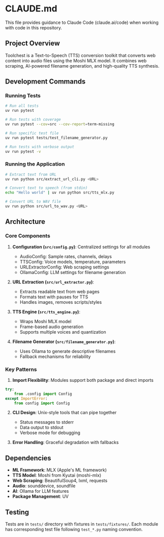 # CLAUDE.md

This file provides guidance to Claude Code (claude.ai/code) when working with code in this repository.

## Project Overview

Toolchest is a Text-to-Speech (TTS) conversion toolkit that converts web content into audio files using the Moshi MLX model. It combines web scraping, AI-powered filename generation, and high-quality TTS synthesis.

## Development Commands

### Running Tests
```bash
# Run all tests
uv run pytest

# Run tests with coverage
uv run pytest --cov=src --cov-report=term-missing

# Run specific test file
uv run pytest tests/test_filename_generator.py

# Run tests with verbose output
uv run pytest -v
```

### Running the Application
```bash
# Extract text from URL
uv run python src/extract_url_cli.py <URL>

# Convert text to speech (from stdin)
echo "Hello world" | uv run python src/tts_mlx.py

# Convert URL to WAV file
uv run python src/url_to_wav.py <URL>
```

## Architecture

### Core Components

1. **Configuration (`src/config.py`)**: Centralized settings for all modules
   - AudioConfig: Sample rates, channels, delays
   - TTSConfig: Voice models, temperature, parameters
   - URLExtractorConfig: Web scraping settings
   - OllamaConfig: LLM settings for filename generation

2. **URL Extraction (`src/url_extractor.py`)**: 
   - Extracts readable text from web pages
   - Formats text with pauses for TTS
   - Handles images, removes scripts/styles

3. **TTS Engine (`src/tts_engine.py`)**:
   - Wraps Moshi MLX model
   - Frame-based audio generation
   - Supports multiple voices and quantization

4. **Filename Generator (`src/filename_generator.py`)**:
   - Uses Ollama to generate descriptive filenames
   - Fallback mechanisms for reliability

### Key Patterns

1. **Import Flexibility**: Modules support both package and direct imports
```python
try:
    from .config import Config
except ImportError:
    from config import Config
```

2. **CLI Design**: Unix-style tools that can pipe together
   - Status messages to stderr
   - Data output to stdout
   - Verbose mode for debugging

3. **Error Handling**: Graceful degradation with fallbacks

## Dependencies

- **ML Framework**: MLX (Apple's ML framework)
- **TTS Model**: Moshi from Kyutai (moshi-mlx)
- **Web Scraping**: BeautifulSoup4, lxml, requests
- **Audio**: sounddevice, soundfile
- **AI**: Ollama for LLM features
- **Package Management**: UV

## Testing

Tests are in `tests/` directory with fixtures in `tests/fixtures/`. Each module has corresponding test file following `test_*.py` naming convention.